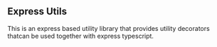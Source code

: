 ## Express Utils

This is an express based utility library that provides utility decorators thatcan be used together with express typescript.